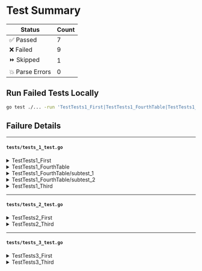 # Test Summary

|     Status      | Count |
|-----------------|-------|
| ✅ Passed       | 7   |
| ❌ Failed       | 9   |
| ⏩ Skipped      | 1   |
| 💥 Parse Errors | 0   |

## Run Failed Tests Locally

```bash
go test ./... -run 'TestTests1_First|TestTests1_FourthTable|TestTests1_Third|TestTests2_First|TestTests2_Third|TestTests3_First|TestTests3_Third'
```

## Failure Details
---

#### `tests/tests_1_test.go`

<details>
<summary>TestTests1_First</summary>

```diff
2022/05/23 21:38:24 Example log
tests_1_test.go:10: failed first
```

</details>

<details>
<summary>TestTests1_FourthTable</summary>

```diff
tests_1_test.go:24: fail filename regexp-catcher
```

</details>

<details>
<summary>TestTests1_FourthTable/subtest_1</summary>

```diff
tests_1_test.go:37: failed sub-test
```

</details>

<details>
<summary>TestTests1_FourthTable/subtest_2</summary>

```diff
tests_1_test.go:37: failed sub-test
```

</details>

<details>
<summary>TestTests1_Third</summary>

```diff
2022/05/23 21:38:24 Example log third 1
2022/05/23 21:38:24 Example log third 2
tests_1_test.go:20: failed third
```

</details>

---

#### `tests/tests_2_test.go`

<details>
<summary>TestTests2_First</summary>

```diff
tests_2_test.go:6: failed first
```

</details>

<details>
<summary>TestTests2_Third</summary>

```diff
tests_2_test.go:13: failed third
```

</details>

---

#### `tests/tests_3_test.go`

<details>
<summary>TestTests3_First</summary>

```diff
tests_3_test.go:6: failed first
```

</details>

<details>
<summary>TestTests3_Third</summary>

```diff
tests_3_test.go:13: failed third
```

</details>

